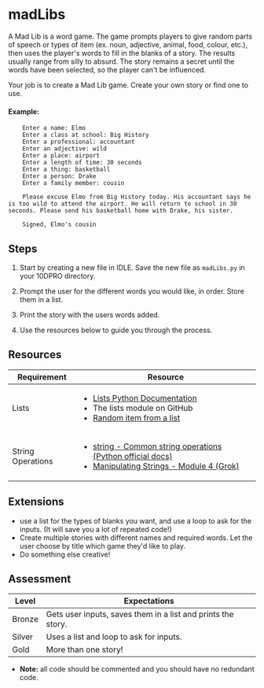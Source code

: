 # madLibs

A Mad Lib is a word game. The game prompts players to give random parts of speech or types of item (ex. noun, adjective, animal, food, colour, etc.), then uses the player's words to fill in the blanks of a story. The results usually range from silly to absurd. The story remains a secret until the words have been selected, so the player can't be influenced.

Your job is to create a Mad Lib game. Create your own story or find one to use.

#### Example:

```
    Enter a name: Elmo
    Enter a class at school: Big History
    Enter a professional: accountant
    Enter an adjective: wild
    Enter a place: airport
    Enter a length of time: 30 seconds
    Enter a thing: basketball
    Enter a person: Drake
    Enter a family member: cousin

    Please excuse Elmo from Big History today. His accountant says he is too wild to attend the airport. He will return to school in 30 seconds. Please send his basketball home with Drake, his sister.

    Signed, Elmo's cousin

```

## Steps

1. Start by creating a new file in IDLE. Save the new file as `madLibs.py` in your 10DPRO directory.

2. Prompt the user for the different words you would like, in order. Store them in a list.

3. Print the story with the users words added.

4. Use the resources below to guide you through the process.

## Resources

| Requirement | Resource |
|-------------|----------|
| Lists | <ul><li>[Lists Python Documentation](https://docs.python.org/3/tutorial/datastructures.html)</li><li>The lists module on GitHub</li><li>[Random item from a list](https://www.tutorialspoint.com/python3/number_choice.htm)</li></ul> |
| String Operations | <ul><li>[string - Common string operations (Python official docs)](https://docs.python.org/3/library/string.html)</li><li>[Manipulating Strings - Module 4 (Grok)](https://groklearning.com/learn/intro-python-1/manipulating-strings/0/)</li></ul> |


## Extensions

- use a list for the types of blanks you want, and use a loop to ask for the inputs. (It will save you a lot of repeated code!)
- Create multiple stories with different names and required words. Let the user choose by title which game they'd like to play.
- Do something else creative!


## Assessment

| Level  | Expectations |
|--------|--------------|
| Bronze   | Gets user inputs, saves them in a list and prints the story. |
| Silver   | Uses a list and loop to ask for inputs. |
| Gold     | More than one story! |

- **Note:** all code should be commented and you should have no redundant code.
